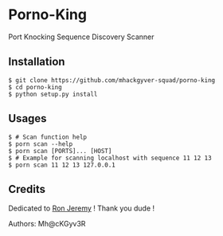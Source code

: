 # Porno-King
Port Knocking Sequence Discovery Scanner

## Installation
```shell
$ git clone https://github.com/mhackgyver-squad/porno-king
$ cd porno-king
$ python setup.py install
```

## Usages
```shell
$ # Scan function help
$ porn scan --help
$ porn scan [PORTS]... [HOST]
$ # Example for scanning localhost with sequence 11 12 13
$ porn scan 11 12 13 127.0.0.1
```

## Credits
Dedicated to [Ron Jeremy](https://en.wikipedia.org/wiki/Ron_Jeremy) ! Thank you dude !

Authors: Mh@cKGyv3R
